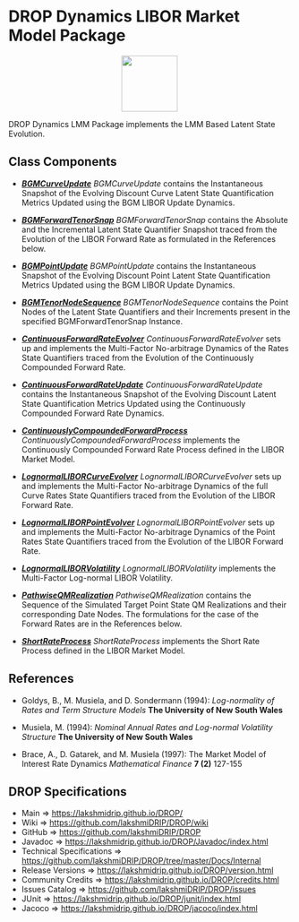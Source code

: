 # DROP Dynamics LIBOR Market Model Package

<p align="center"><img src="https://github.com/lakshmiDRIP/DROP/blob/master/DRIP_Logo.gif?raw=true" width="100"></p>

DROP Dynamics LMM Package implements the LMM Based Latent State Evolution.

## Class Components

 * [***BGMCurveUpdate***](https://github.com/lakshmiDRIP/DROP/tree/master/src/main/java/org/drip/dynamics/lmm/BGMCurveUpdate.java)
 <i>BGMCurveUpdate</i> contains the Instantaneous Snapshot of the Evolving Discount Curve Latent State
 Quantification Metrics Updated using the BGM LIBOR Update Dynamics.

 * [***BGMForwardTenorSnap***](https://github.com/lakshmiDRIP/DROP/tree/master/src/main/java/org/drip/dynamics/lmm/BGMForwardTenorSnap.java)
 <i>BGMForwardTenorSnap</i> contains the Absolute and the Incremental Latent State Quantifier Snapshot
 traced from the Evolution of the LIBOR Forward Rate as formulated in the References below.

 * [***BGMPointUpdate***](https://github.com/lakshmiDRIP/DROP/tree/master/src/main/java/org/drip/dynamics/lmm/BGMPointUpdate.java)
 <i>BGMPointUpdate</i> contains the Instantaneous Snapshot of the Evolving Discount Point Latent State
 Quantification Metrics Updated using the BGM LIBOR Update Dynamics.

 * [***BGMTenorNodeSequence***](https://github.com/lakshmiDRIP/DROP/tree/master/src/main/java/org/drip/dynamics/lmm/BGMTenorNodeSequence.java)
 <i>BGMTenorNodeSequence</i> contains the Point Nodes of the Latent State Quantifiers and their Increments
 present in the specified BGMForwardTenorSnap Instance.

 * [***ContinuousForwardRateEvolver***](https://github.com/lakshmiDRIP/DROP/tree/master/src/main/java/org/drip/dynamics/lmm/ContinuousForwardRateEvolver.java)
 <i>ContinuousForwardRateEvolver</i> sets up and implements the Multi-Factor No-arbitrage Dynamics of the
 Rates State Quantifiers traced from the Evolution of the Continuously Compounded Forward Rate.

 * [***ContinuousForwardRateUpdate***](https://github.com/lakshmiDRIP/DROP/tree/master/src/main/java/org/drip/dynamics/lmm/ContinuousForwardRateUpdate.java)
 <i>ContinuousForwardRateUpdate</i> contains the Instantaneous Snapshot of the Evolving Discount Latent State
 Quantification Metrics Updated using the Continuously Compounded Forward Rate Dynamics.

 * [***ContinuouslyCompoundedForwardProcess***](https://github.com/lakshmiDRIP/DROP/tree/master/src/main/java/org/drip/dynamics/lmm/ContinuouslyCompoundedForwardProcess.java)
 <i>ContinuouslyCompoundedForwardProcess</i> implements the Continuously Compounded Forward Rate Process
 defined in the LIBOR Market Model.

 * [***LognormalLIBORCurveEvolver***](https://github.com/lakshmiDRIP/DROP/tree/master/src/main/java/org/drip/dynamics/lmm/LognormalLIBORCurveEvolver.java)
 <i>LognormalLIBORCurveEvolver</i> sets up and implements the Multi-Factor No-arbitrage Dynamics of the full
 Curve Rates State Quantifiers traced from the Evolution of the LIBOR Forward Rate.

 * [***LognormalLIBORPointEvolver***](https://github.com/lakshmiDRIP/DROP/tree/master/src/main/java/org/drip/dynamics/lmm/LognormalLIBORPointEvolver.java)
 <i>LognormalLIBORPointEvolver</i> sets up and implements the Multi-Factor No-arbitrage Dynamics of the Point
 Rates State Quantifiers traced from the Evolution of the LIBOR Forward Rate.

 * [***LognormalLIBORVolatility***](https://github.com/lakshmiDRIP/DROP/tree/master/src/main/java/org/drip/dynamics/lmm/LognormalLIBORVolatility.java)
 <i>LognormalLIBORVolatility</i> implements the Multi-Factor Log-normal LIBOR Volatility.

 * [***PathwiseQMRealization***](https://github.com/lakshmiDRIP/DROP/tree/master/src/main/java/org/drip/dynamics/lmm/PathwiseQMRealization.java)
 <i>PathwiseQMRealization</i> contains the Sequence of the Simulated Target Point State QM Realizations and
 their corresponding Date Nodes. The formulations for the case of the Forward Rates are in the References
 below.

 * [***ShortRateProcess***](https://github.com/lakshmiDRIP/DROP/tree/master/src/main/java/org/drip/dynamics/lmm/ShortRateProcess.java)
 <i>ShortRateProcess</i> implements the Short Rate Process defined in the LIBOR Market Model.


## References

 * Goldys, B., M. Musiela, and D. Sondermann (1994): <i>Log-normality of Rates and Term Structure Models</i>
 	<b>The University of New South Wales</b>

 * Musiela, M. (1994): <i>Nominal Annual Rates and Log-normal Volatility Structure</i> <b>The University of
 	New South Wales</b>

 * Brace, A., D. Gatarek, and M. Musiela (1997): The Market Model of Interest Rate Dynamics <i>Mathematical
 	Finance</i> <b>7 (2)</b> 127-155


## DROP Specifications

 * Main                     => https://lakshmidrip.github.io/DROP/
 * Wiki                     => https://github.com/lakshmiDRIP/DROP/wiki
 * GitHub                   => https://github.com/lakshmiDRIP/DROP
 * Javadoc                  => https://lakshmidrip.github.io/DROP/Javadoc/index.html
 * Technical Specifications => https://github.com/lakshmiDRIP/DROP/tree/master/Docs/Internal
 * Release Versions         => https://lakshmidrip.github.io/DROP/version.html
 * Community Credits        => https://lakshmidrip.github.io/DROP/credits.html
 * Issues Catalog           => https://github.com/lakshmiDRIP/DROP/issues
 * JUnit                    => https://lakshmidrip.github.io/DROP/junit/index.html
 * Jacoco                   => https://lakshmidrip.github.io/DROP/jacoco/index.html
